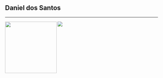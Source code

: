 ## Daniel dos Santos
<!-- [![trophy](https://github-profile-trophy.vercel.app/?username=daniel-est&row=1&theme=alduin)](https://github.com/ryo-ma/github-profile-trophy)   -->

---

<div>
  <img height="170" align="left" src="https://github-readme-stats.vercel.app/api?username=daniel-est&count_private=true&include_all_commits=true&show_icons=true&theme=merko" />
  <img src="https://github-readme-stats.vercel.app/api/top-langs/?username=daniel-est&theme=merko&hide=html,jupyter%20notebook,css,TeX" />
</div>

